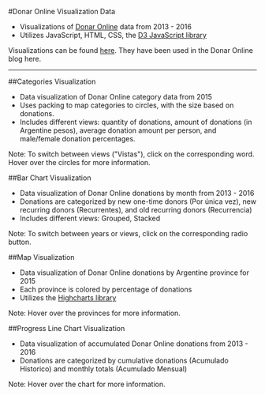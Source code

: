 #Donar Online Visualization Data

* Visualizations of [Donar Online](https://www.donaronline.org) data from 2013 - 2016
* Utilizes JavaScript, HTML, CSS, the [D3 JavaScript library](https://d3js.org/)

Visualizations can be found [here](http://elizabethtian.github.io/donar-online-visualizations). They have been used in the Donar Online blog here.

---

##Categories Visualization

* Data visualization of Donar Online category data from 2015
* Uses packing to map categories to circles, with the size based on donations.
* Includes different views: quantity of donations, amount of donations (in Argentine pesos), average donation amount per person, and male/female donation percentages.

Note: To switch between views ("Vistas"), click on the corresponding word. Hover over the circles for more information.

##Bar Chart Visualization

* Data visualization of Donar Online donations by month from 2013 - 2016
* Donations are categorized by new one-time donors (Por única vez), new recurring donors (Recurrentes), and old recurring donors (Recurrencia)
* Includes different views: Grouped, Stacked

Note: To switch between years or views, click on the corresponding radio button.

##Map Visualization

* Data visualization of Donar Online donations by Argentine province for 2015
* Each province is colored by percentage of donations
* Utilizes the [Highcharts library](http://www.highcharts.com/)

Note: Hover over the provinces for more information.

##Progress Line Chart Visualization

* Data visualization of accumulated Donar Online donations from 2013 - 2016
* Donations are categorized by cumulative donations (Acumulado Historico) and monthly totals (Acumulado Mensual)

Note: Hover over the chart for more information.
